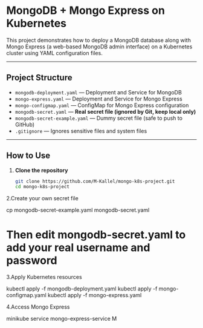 # MongoDB + Mongo Express on Kubernetes

This project demonstrates how to deploy a MongoDB database along with Mongo Express (a web-based MongoDB admin interface) on a Kubernetes cluster using YAML configuration files.

---

## Project Structure

- `mongodb-deployment.yaml` — Deployment and Service for MongoDB  
- `mongo-express.yaml` — Deployment and Service for Mongo Express  
- `mongo-configmap.yaml` — ConfigMap for Mongo Express configuration  
- `mongodb-secret.yaml` — **Real secret file (ignored by Git, keep local only)**  
- `mongodb-secret-example.yaml` — Dummy secret file (safe to push to GitHub)  
- `.gitignore` — Ignores sensitive files and system files  

---

## How to Use

1. **Clone the repository**  
   ```bash
   git clone https://github.com/M-Kallel/mongo-k8s-project.git
   cd mongo-k8s-project

2.Create your own secret file

cp mongodb-secret-example.yaml mongodb-secret.yaml
# Then edit mongodb-secret.yaml to add your real username and password

3.Apply Kubernetes resources

kubectl apply -f mongodb-deployment.yaml
kubectl apply -f mongo-configmap.yaml
kubectl apply -f mongo-express.yaml

4.Access Mongo Express

minikube service mongo-express-service
M
